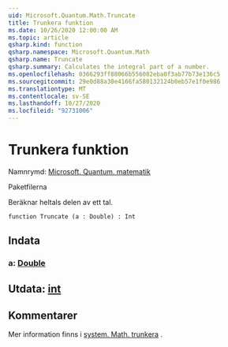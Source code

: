 ```yaml
---
uid: Microsoft.Quantum.Math.Truncate
title: Trunkera funktion
ms.date: 10/26/2020 12:00:00 AM
ms.topic: article
qsharp.kind: function
qsharp.namespace: Microsoft.Quantum.Math
qsharp.name: Truncate
qsharp.summary: Calculates the integral part of a number.
ms.openlocfilehash: 0366293ff88066b556082eba0f3ab77b73e136c5
ms.sourcegitcommit: 29e0d88a30e4166fa580132124b0eb57e1f0e986
ms.translationtype: MT
ms.contentlocale: sv-SE
ms.lasthandoff: 10/27/2020
ms.locfileid: "92731006"
---
```

# <a name="truncate-function"></a>Trunkera funktion

Namnrymd: [Microsoft. Quantum. matematik](xref:Microsoft.Quantum.Math)

Paketfilerna [](https://nuget.org/packages/)


Beräknar heltals delen av ett tal.

```qsharp
function Truncate (a : Double) : Int
```


## <a name="input"></a>Indata

### <a name="a--double"></a>a: [Double](xref:microsoft.quantum.lang-ref.double)





## <a name="output--int"></a>Utdata: [int](xref:microsoft.quantum.lang-ref.int)



## <a name="remarks"></a>Kommentarer

Mer information finns i [system. Math. trunkera](https://docs.microsoft.com/dotnet/api/system.math.truncate) .